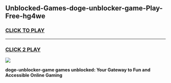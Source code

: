 
## Unblocked-Games-doge-unblocker-game-Play-Free-hg4we
<h3>
<a href="https://premium76.site?title=doge-unblocker-game&ref=17A">CLICK TO PLAY</a></h3>
<hr>

<h3>
<a href="https://premium76.site?title=doge-unblocker-game&ref=17A">CLICK 2 PLAY</a>
  
</h3>

<a href="https://premium76.site?title=doge-unblocker-game&ref=17A"><img src="https://clearcache.store/games.png"></a>


**doge-unblocker-game games unblocked: Your Gateway to Fun and Accessible Online Gaming**
